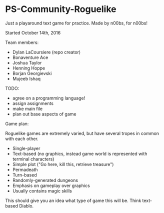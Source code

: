 # PS-Community-Roguelike
Just a playaround text game for practice. Made by n00bs, for n00bs!

Started October 14th, 2016

Team members:
- Dylan LaCoursiere (repo creator)
- Bonaventure Ace
- Joshua Taylor
- Henning Hoppe
- Borjan Georgievski
- Mujeeb Ishaq

TODO:
- agree on a programming language!
- assign assignments
- make main file
- plan out base aspects of game

Game plan:

Roguelike games are extremely varied, but have several tropes in common with each other.
- Single-player
- Text-based (no graphics, instead game world is represented with terminal characters)
- Simple plot ("Go here, kill this, retrieve treasure")
- Permadeath
- Turn-based
- Randomly-generated dungeons
- Emphasis on gameplay over graphics
- Usually contains magic skills

This should give you an idea what type of game this will be. Think text-based Diablo.
